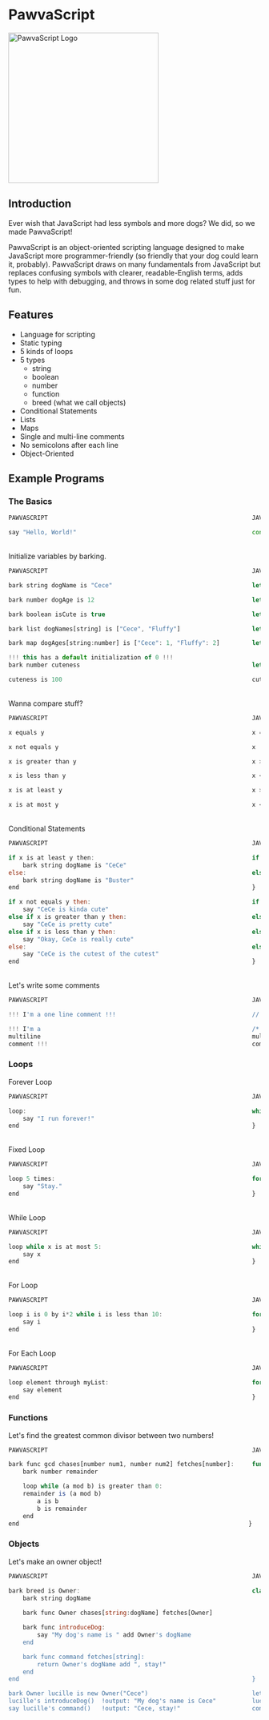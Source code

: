 # PawvaScript

<img alt='PawvaScript Logo' src='assets/pawvascript.png' width='300px'/>

## Introduction
Ever wish that JavaScript had less symbols and more dogs? We did, so we made PawvaScript!

PawvaScript is an object-oriented scripting language designed to make JavaScript more programmer-friendly (so friendly that your dog could learn it, probably). PawvaScript draws on many fundamentals from JavaScript but replaces confusing symbols with clearer, readable-English terms, adds types to help with debugging, and throws in some dog related stuff just for fun.

## Features
* Language for scripting
* Static typing
* 5 kinds of loops
* 5 types
	* string
	* boolean
	* number
	* function
	* breed (what we call objects)
* Conditional Statements
* Lists
* Maps
* Single and multi-line comments
* No semicolons after each line
* Object-Oriented 


## Example Programs

### The Basics

```JavaScript
PAWVASCRIPT                                                         JAVASCRIPT

say "Hello, World!"                                                 console.log("Hello, World!")
```

<br>Initialize variables by barking.
```JavaScript
PAWVASCRIPT                                                         JAVASCRIPT

bark string dogName is "Cece"                                       let dogName = "Cece";

bark number dogAge is 12                                            let dogAge = 12;

bark boolean isCute is true                                         let isCute = true;

bark list dogNames[string] is ["Cece", "Fluffy"]                    let dogNames = ["Cece", "Fluffy"]

bark map dogAges[string:number] is ["Cece": 1, "Fluffy": 2]         let dogAges = {"Cece": 1, "Fluffy": 2} 

!!! this has a default initialization of 0 !!! 
bark number cuteness                                                let cuteness; 

cuteness is 100                                                     cuteness = 100;
```

<br>Wanna compare stuff?
```JavaScript
PAWVASCRIPT                                                         JAVASCRIPT

x equals y                                                          x === y

x not equals y                                                      x !== y

x is greater than y                                                 x > y

x is less than y                                                    x < y

x is at least y                                                     x >= y

x is at most y                                                      x <= y  
```

<br>Conditional Statements
```JavaScript
PAWVASCRIPT                                                         JAVASCRIPT

if x is at least y then:                                            if (x <= y) {
    bark string dogName is "CeCe"                                       let dogName = "CeCe";
else:                                                               else {
    bark string dogName is "Buster"                                     let dogName = "Buster";
end                                                                 }  

if x not equals y then:                                             if (x !== y) {
    say "CeCe is kinda cute"                                            console.log("CeCe is kinda cute");
else if x is greater than y then:                                   else if (x > y) {
    say "CeCe is pretty cute"                                           console.log("CeCe is pretty cute");
else if x is less than y then:                                      else if (x < y) {
    say "Okay, CeCe is really cute"                                     console.log("Okay, CeCe is really cute");
else:                                                               else {
    say "CeCe is the cutest of the cutest"                              console.log("CeCe is the cutest of the cutest");
end                                                                 }
```

<br>Let's write some comments
```JavaScript
PAWVASCRIPT                                                         JAVASCRIPT

!!! I'm a one line comment !!!                                      // I'm a comment

!!! I'm a                                                           /* I'm a                                        
multiline                                                           multiline
comment !!!                                                         comment */
```

### Loops

Forever Loop
```JavaScript
PAWVASCRIPT                                                         JAVASCRIPT

loop:                                                               while (true) {
	say "I run forever!"                                      	        console.log("I run forever!")
end                                                                 }
```

<br>Fixed Loop
```JavaScript
PAWVASCRIPT                                                         JAVASCRIPT

loop 5 times:                                                       for (let i = 0; i < 4; i++) {
	say "Stay."                                              	        console.log("Stay.")
end                                                                 }
```

<br>While Loop
```JavaScript
PAWVASCRIPT                                                         JAVASCRIPT

loop while x is at most 5:                                          while (x <= 5) {                                
	say x                                                     	        console.log(x);
end                         					                    }
```

<br>For Loop
```JavaScript
PAWVASCRIPT                                                         JAVASCRIPT

loop i is 0 by i*2 while i is less than 10:                         for (let i = 0; i *= 2; i <10;) {
	say i                                                     	        console.log(i);           
end                                                                 }
```

<br>For Each Loop
```JavaScript
PAWVASCRIPT                                                         JAVASCRIPT

loop element through myList:                                        for (letelement of myArray) {
	say element                                               	        console.log(element);
end						                                            }
```

### Functions
Let's find the greatest common divisor between two numbers!
```JavaScript
PAWVASCRIPT                                                         JAVASCRIPT

bark func gcd chases[number num1, number num2] fetches[number]:	    function gcd(num1, num2) {
	bark number remainder                                               let remainder;

	loop while (a mod b) is greater than 0:			  	                while ((num1 % num2) > 0) {
	remainder is (a mod b)                              	        	    remainder = a % b;
		a is b                                                              a = b;	
		b is remainder                                                      b = remainder
	end					                                                }
end                                                                }
```

### Objects

Let's make an owner object!
```JavaScript
PAWVASCRIPT                                                         JAVASCRIPT

bark breed is Owner:                                                class Owner {
    bark string dogName                                                 constructor(dogName) {
                                                                            this.dogName = dogName;
	bark func Owner chases[string:dogName] fetches[Owner]               }

	bark func introduceDog:                                             introduceDog() {		
		say "My dog's name is " add Owner's dogName                         console.log(`My dog's name is ${this.dogName}`);
	end                                                                 }

	bark func command fetches[string]:                                  command() {
		return Owner's dogName add ", stay!"                                return `${this.dogName}, stay!`;
	end                                                                 }
end                                                                 }

bark Owner lucille is new Owner("Cece")                             let lucille = new Owner("Cece");
lucille's introduceDog()  !output: "My dog's name is Cece"          lucille.introduceDog();
say lucille's command()   !output: "Cece, stay!"                    console.log(lucille.command())
```


